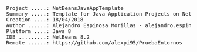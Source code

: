 <pre>

Project .....: NetBeansJavaAppTemplate
Summary .....: Template for Java Application Projects on NetBeans IDE
Creation ....: 18/04/2018
Author ......: Alejandro Espinosa Morillas - alejandro.espinosa.morillas@gmail.com
Platform ....: Java 8
IDE .........: NetBeans 8.2
Remote ......: https://github.com/alexpi95/PruebaEntornos

</pre>
